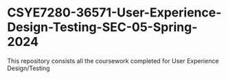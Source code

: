# CSYE7280-36571-User-Experience-Design-Testing-SEC-05-Spring-2024
This repository consists all the coursework completed for User Experience Design/Testing
